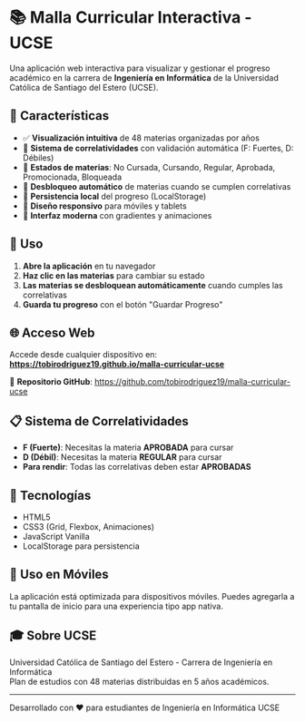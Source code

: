 # 📚 Malla Curricular Interactiva - UCSE

Una aplicación web interactiva para visualizar y gestionar el progreso académico en la carrera de **Ingeniería en Informática** de la Universidad Católica de Santiago del Estero (UCSE).

## 🌟 Características

- ✅ **Visualización intuitiva** de 48 materias organizadas por años
- 🔗 **Sistema de correlatividades** con validación automática (F: Fuertes, D: Débiles)
- 🎯 **Estados de materias**: No Cursada, Cursando, Regular, Aprobada, Promocionada, Bloqueada
- 🔄 **Desbloqueo automático** de materias cuando se cumplen correlativas
- 💾 **Persistencia local** del progreso (LocalStorage)
- 📱 **Diseño responsivo** para móviles y tablets
- 🎨 **Interfaz moderna** con gradientes y animaciones

## 🚀 Uso

1. **Abre la aplicación** en tu navegador
2. **Haz clic en las materias** para cambiar su estado
3. **Las materias se desbloquean automáticamente** cuando cumples las correlativas
4. **Guarda tu progreso** con el botón "Guardar Progreso"

## 🌐 Acceso Web

Accede desde cualquier dispositivo en: **https://tobirodriguez19.github.io/malla-curricular-ucse**

🔗 **Repositorio GitHub**: https://github.com/tobirodriguez19/malla-curricular-ucse

## 📋 Sistema de Correlatividades

- **F (Fuerte)**: Necesitas la materia **APROBADA** para cursar
- **D (Débil)**: Necesitas la materia **REGULAR** para cursar  
- **Para rendir**: Todas las correlativas deben estar **APROBADAS**

## 🔧 Tecnologías

- HTML5
- CSS3 (Grid, Flexbox, Animaciones)
- JavaScript Vanilla
- LocalStorage para persistencia

## 📱 Uso en Móviles

La aplicación está optimizada para dispositivos móviles. Puedes agregarla a tu pantalla de inicio para una experiencia tipo app nativa.

## 🎓 Sobre UCSE

Universidad Católica de Santiago del Estero - Carrera de Ingeniería en Informática  
Plan de estudios con 48 materias distribuidas en 5 años académicos.

---

Desarrollado con ❤️ para estudiantes de Ingeniería en Informática UCSE
